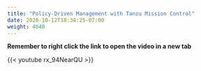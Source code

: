 ```yaml
---
title: "Policy-Driven Management with Tanzu Mission Control"
date: 2020-10-12T18:34:25-07:00
weight: 4040
---
```


**Remember to right click the link to open the video in a new tab**  

{{< youtube rx_94NearQU >}}

